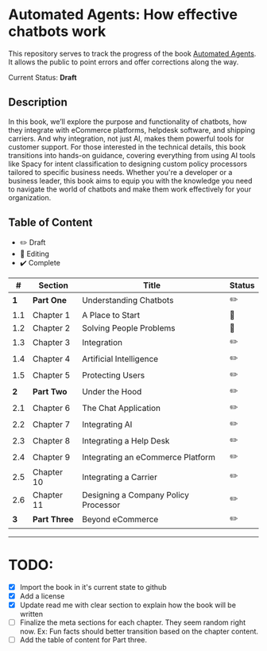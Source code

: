 # Automated Agents: How effective chatbots work

This repository serves to track the progress of the book [Automated Agents](https://www.automatedagentsbook.com/). It allows the public to point errors and offer corrections along the way.

Current Status: **Draft**

## Description

In this book, we’ll explore the purpose and functionality of chatbots, how they integrate with eCommerce platforms, helpdesk software, and shipping carriers. And why integration, not just AI, makes them powerful tools for customer support. For those interested in the technical details, this book transitions into hands-on guidance, covering everything from using AI tools like Spacy for intent classification to designing custom policy processors tailored to specific business needs. Whether you're a developer or a business leader, this book aims to equip you with the knowledge you need to navigate the world of chatbots and make them work effectively for your organization.


## Table of Content

* :pencil2: Draft 
* :bookmark_tabs: Editing
* :heavy_check_mark: Complete

| # | Section | Title | Status |
|---| ------- | ----- | ------ |
| **1** | **Part One** | Understanding Chatbots  | :pencil2: |
| 1.1 | Chapter 1 | A Place to Start | :bookmark_tabs: | 
| 1.2 | Chapter 2 | Solving People Problems | :bookmark_tabs: | 
| 1.3 | Chapter 3 | Integration| :pencil2: | 
| 1.4 | Chapter 4 | Artificial Intelligence | :pencil2: | 
| 1.5 | Chapter 5 | Protecting Users | :pencil2: |
| **2** | **Part Two** | Under the Hood  | :pencil2: |
| 2.1 | Chapter 6 | The Chat Application | :pencil2: | 
| 2.2 | Chapter 7 | Integrating AI | :pencil2: | 
| 2.3 | Chapter 8 | Integrating a Help Desk | :pencil2: | 
| 2.4 | Chapter 9 | Integrating an eCommerce Platform | :pencil2: | 
| 2.5 | Chapter 10 | Integrating a Carrier | :pencil2: | 
| 2.6 | Chapter 11 | Designing a Company Policy Processor | :pencil2: | 
| **3** | **Part Three** | Beyond eCommerce | :pencil2: |

---


# TODO:

- [x] Import the book in it's current state to github
- [x] Add a license
- [x] Update read me with clear section to explain how the book will be written
- [ ] Finalize the meta sections for each chapter. They seem random right now. Ex: Fun facts should better transition based on the chapter content.
- [ ] Add the table of content for Part three. 